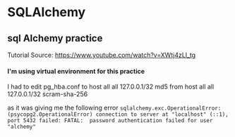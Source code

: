 # SQLAlchemy
## sql Alchemy practice
Tutorial Source: https://www.youtube.com/watch?v=XWtj4zLl_tg
#### I'm using virtual environment for this practice

I had to edit pg_hba.conf to 
host    all             all             127.0.0.1/32            md5
from 
host    all             all             127.0.0.1/32            scram-sha-256

as it was giving me the following error
`sqlalchemy.exc.OperationalError: (psycopg2.OperationalError) connection to server at "localhost" (::1), port 5432 failed: FATAL:  password authentication failed for user "alchemy"`